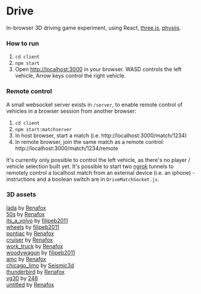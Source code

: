 # Drive
In-browser 3D driving game experiment, using React, [three.js](threejs.org), [physijs](http://chandlerprall.github.io/Physijs/).


### How to run
1) `cd client`
2) `npm start`
3) Open [http://localhost:3000](http://localhost:3000) in your browser. WASD controls the left vehicle, Arrow keys control the right vehicle.

### Remote control
A small websocket server exists in `/server`, to enable remote control of vehicles in a browser session from another browser:
1) `cd client`
2) `npm start:matchserver`
3) In host browser, start a match (i.e. http://localhost:3000/match/1234)
4) In remote browser, join the same match as a remote control: http://localhost:3000/match/1234/remote

It's currently only possible to control the left vehicle, as there's no player / vehicle selection built yet.
It's possible to start two [ngrok](http://ngrok.io) tunnels to remotely control a localhost match from an external device (i.e. an iphone) - instructions and a boolean switch are in `DriveMatchSocket.js`.

### 3D assets
[lada](https://sketchfab.com/models/c94daeb210b244729d634975c9ed0c5b) by [Renafox](https://sketchfab.com/kryik1023)  
[50s](https://sketchfab.com/models/95baa20ebc5d4d2e869f0b549be838fe) by [Renafox](https://sketchfab.com/kryik1023)  
[its_a_volvo](https://sketchfab.com/models/43da0e1729ca4e55b588b46907f2459b) by [filipeb2011](https://sketchfab.com/filipeb2011)  
[wheels](https://sketchfab.com/models/77828def0055475db5791f906c2b5cc2) by [filipeb2011](https://sketchfab.com/filipeb2011)  
[pontiac](https://sketchfab.com/models/57ea22641c9544d49c186421c3a95bb4) by [Renafox](https://sketchfab.com/kryik1023)  
[cruiser](https://sketchfab.com/models/91b5815c64eb43b0a88f6fdb9df774e4) by [Renafox](https://sketchfab.com/kryik1023)  
[work_truck](https://sketchfab.com/models/1fae2b50fbe14d2c98296a2560a38399) by [Renafox](https://sketchfab.com/kryik1023)  
[woodywagon](https://sketchfab.com/models/07d3cfbb2b5f440785fe0aead51e1ca1) by [filipeb2011](https://sketchfab.com/filipeb2011)  
[amc](https://sketchfab.com/models/4e087683648249a0a362100fc0f1e059) by [Renafox](https://sketchfab.com/kryik1023)  
[chicago_limo](https://www.cgtrader.com/3d-models/car/luxury/stretch-limo--2) by [Seismic3d](https://www.cgtrader.com/seismic3d)  
[thunderbird](https://sketchfab.com/models/544aa41de67b48cf89f8fcc2bb06e8f4) by [Renafox](https://sketchfab.com/kryik1023)  
[vg30](https://sketchfab.com/models/3d59c46f26944a9a98c450acf0951e3d) by [248](https://sketchfab.com/guest248)  
[untitled](https://sketchfab.com/models/632d4eb3ebbd4796b1353e5691c92edd) by [Renafox](https://sketchfab.com/kryik1023)  